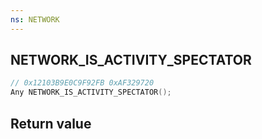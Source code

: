 ```yaml
---
ns: NETWORK
---
```

## NETWORK_IS_ACTIVITY_SPECTATOR

```c
// 0x12103B9E0C9F92FB 0xAF329720
Any NETWORK_IS_ACTIVITY_SPECTATOR();
```


## Return value
